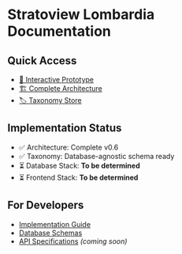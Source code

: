 # Stratoview Lombardia Documentation

## Quick Access

- [📱 Interactive Prototype](https://ahuhmm.github.io/stratoview-lombardia-documentazione/mockup/interactive-prototype.html)
- [🏗️ Complete Architecture](https://github.com/AhUhmm/stratoview-lombardia-documentazione/blob/main/architecture/complete-architecture.md)
- [🏷️ Taxonomy Store](https://github.com/AhUhmm/stratoview-lombardia-documentazione/blob/main/taxonomy/taxonomy-store.json)

## Implementation Status

- ✅ Architecture: Complete v0.6
- ✅ Taxonomy: Database-agnostic schema ready
- ⏳ Database Stack: **To be determined**
- ⏳ Frontend Stack: **To be determined**

## For Developers

- [Implementation Guide](./IMPLEMENTATION.md)
- [Database Schemas](./taxonomy/)
- [API Specifications](./API.md) _(coming soon)_

